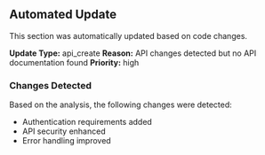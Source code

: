 ## Automated Update

This section was automatically updated based on code changes.

**Update Type:** api_create
**Reason:** API changes detected but no API documentation found
**Priority:** high

### Changes Detected

Based on the analysis, the following changes were detected:
- Authentication requirements added
- API security enhanced
- Error handling improved

<!-- AI_GENERATED_END -->

<!-- AI_GENERATED_END -->
